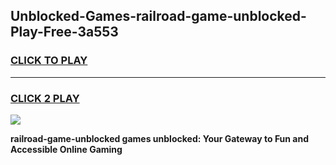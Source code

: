 
## Unblocked-Games-railroad-game-unblocked-Play-Free-3a553
<h3>
<a href="https://premium76.site?title=railroad-game-unblocked&ref=09A">CLICK TO PLAY</a></h3>
<hr>

<h3>
<a href="https://premium76.site?title=railroad-game-unblocked&ref=09A">CLICK 2 PLAY</a>
  
</h3>

<a href="https://premium76.site?title=railroad-game-unblocked&ref=09A"><img src="https://clearcache.store/games.png"></a>


**railroad-game-unblocked games unblocked: Your Gateway to Fun and Accessible Online Gaming**
